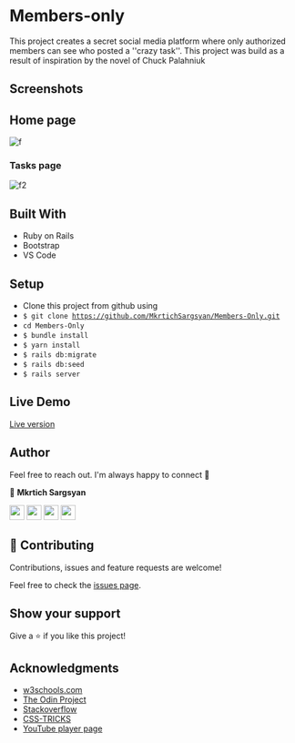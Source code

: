 # Members-only

This project creates a secret social media platform where only authorized members can see who posted a ''crazy task''. This project was build as a result of inspiration by the novel of Chuck Palahniuk

## Screenshots

## Home page

![f](https://user-images.githubusercontent.com/31889642/99608261-f6a40400-2a26-11eb-919d-e53c3a2d01e8.png)

### Tasks page

![f2](https://user-images.githubusercontent.com/31889642/99609612-b5612380-2a29-11eb-97ad-b43e8fc6cf5c.png)




## Built With

- Ruby on Rails
- Bootstrap
- VS Code


##  Setup    <a name = "setup"></a>
- Clone this project from github using
- <code>$ git clone https://github.com/MkrtichSargsyan/Members-Only.git</code>
- <code>cd Members-Only</code>
- <code>$ bundle install</code>
- <code>$ yarn install</code>
- <code>$ rails db:migrate</code>
- <code>$ rails db:seed</code>
- <code>$ rails server</code>



## Live Demo

<a href= "https://rawcdn.githack.com/RICKCOYL/embedding-images-and-video2/a77e9d502c03f5f9b1719a0b180b90f8b2b754f7/index.html" target="_blank">Live version</a>

## Author

Feel free to reach out. I'm always happy to connect :slightly_smiling_face:

👤 **Mkrtich Sargsyan**


[<code><img height="26" src="https://cdn.iconscout.com/icon/free/png-256/github-153-675523.png"></code>](https://github.com/MkrtichSargsyan)
[<code><img height="26" src="https://upload.wikimedia.org/wikipedia/sco/thumb/9/9f/Twitter_bird_logo_2012.svg/1200px-Twitter_bird_logo_2012.svg.png"></code>](https://twitter.com/MkrtichSargsyan)
[<code><img height="26" src="https://upload.wikimedia.org/wikipedia/commons/thumb/c/c9/Linkedin.svg/1200px-Linkedin.svg.png"></code>](https://www.linkedin.com/in/mkrtich-sargsyan/)
[<code><img height="26" src="https://upload.wikimedia.org/wikipedia/commons/a/ab/Gmail_Icon.svg"></code>](mailto:mkrtichsargsyan24@gmail.com)



## 🤝 Contributing

Contributions, issues and feature requests are welcome!

Feel free to check the <a href="https://github.com/RICKCOYL/embeded-images-and-videos/issues"> issues page</a>.

## Show your support

Give a ⭐️ if you like this project!

## Acknowledgments

- <a href="https://www.w3schools.com/" target="_blank">w3schools.com</a> 
- <a href="https://www.theodinproject.com/" target="_blank">The Odin Project</a>
- <a href="https://www.stackoverflow.com/" target="_blank">Stackoverflow</a>
- <a href="https://css-tricks.com/" target="_blank">CSS-TRICKS</a>
- <a href="https://youtube.com/" target="_blank">YouTube player page</a>
